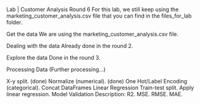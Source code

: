 Lab | Customer Analysis Round 6
For this lab, we still keep using the marketing_customer_analysis.csv file that you can find in the files_for_lab folder.

Get the data
We are using the marketing_customer_analysis.csv file.

Dealing with the data
Already done in the round 2.

Explore the data
Done in the round 3.

Processing Data
(Further processing...)

X-y split. (done)
Normalize (numerical). (done)
One Hot/Label Encoding (categorical).
Concat DataFrames
Linear Regression
Train-test split.
Apply linear regression.
Model Validation
Description:
R2.
MSE.
RMSE.
MAE.
